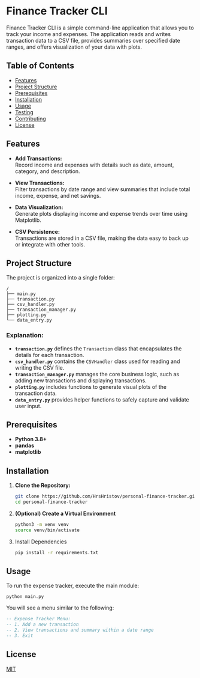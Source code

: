 # Finance Tracker CLI

Finance Tracker CLI is a simple command-line application that allows you to track your income and expenses. The application reads and writes transaction data to a CSV file, provides summaries over specified date ranges, and offers visualization of your data with plots.

## Table of Contents

-   [Features](#features)
-   [Project Structure](#project-structure)
-   [Prerequisites](#Prerequisites)
-   [Installation](#installation)
-   [Usage](#usage)
-   [Testing](#testing)
-   [Contributing](#contributing)
-   [License](#license)

## Features

-   **Add Transactions:**  
    Record income and expenses with details such as date, amount, category, and description.

-   **View Transactions:**  
    Filter transactions by date range and view summaries that include total income, expense, and net savings.

-   **Data Visualization:**  
    Generate plots displaying income and expense trends over time using Matplotlib.

-   **CSV Persistence:**  
    Transactions are stored in a CSV file, making the data easy to back up or integrate with other tools.

## Project Structure

The project is organized into a single folder:

```plaintext
/
├── main.py
├── transaction.py
├── csv_handler.py
├── transaction_manager.py
├── plotting.py
└── data_entry.py
```

### Explanation:

-   **`transaction.py`** defines the `Transaction` class that encapsulates the details for each transaction.
-   **`csv_handler.py`** contains the `CSVHandler` class used for reading and writing the CSV file.
-   **`transaction_manager.py`** manages the core business logic, such as adding new transactions and displaying transactions.
-   **`plotting.py`** includes functions to generate visual plots of the transaction data.
-   **`data_entry.py`** provides helper functions to safely capture and validate user input.

## Prerequisites

-   **Python 3.8+**
-   **pandas**
-   **matplotlib**

## Installation

1. **Clone the Repository:**

    ```bash
    git clone https://github.com/HrsHristov/personal-finance-tracker.git
    cd personal-finance-tracker
    ```

2. **(Optional) Create a Virtual Environment**
    ```bash
    python3 -m venv venv
    source venv/bin/activate
    ```
3. Install Dependencies
    ```bash
    pip install -r requirements.txt
    ```

## Usage

To run the expense tracker, execute the main module:

    python main.py

You will see a menu similar to the following:

```sql
-- Expense Tracker Menu:
-- 1. Add a new transaction
-- 2. View transactions and summary within a date range
-- 3. Exit
```

## License

[MIT](https://choosealicense.com/licenses/mit/)
